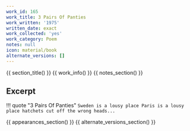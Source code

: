 ```yaml
---
work_id: 165
work_title: 3 Pairs Of Panties
work_written: '1975'
written_date: exact
work_collected: 'yes'
work_category: Poem
notes: null
icon: material/book
alternate_versions: []
---
```


{{ section_title() }}
{{ work_info() }}
{{ notes_section() }}
## Excerpt
!!! quote "3 Pairs Of Panties"
    ```
    Sweden is a lousy place
    Paris is a lousy place
    hatchets cut off the
    wrong heads...
    ```

{{ appearances_section() }}
{{ alternate_versions_section() }}